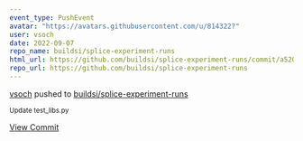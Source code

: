 ```yaml
---
event_type: PushEvent
avatar: "https://avatars.githubusercontent.com/u/814322?"
user: vsoch
date: 2022-09-07
repo_name: buildsi/splice-experiment-runs
html_url: https://github.com/buildsi/splice-experiment-runs/commit/a5206ba6c2bda736779011123b4e99320134ea10
repo_url: https://github.com/buildsi/splice-experiment-runs
---
```


<a href='https://github.com/vsoch' target='_blank'>vsoch</a> pushed to <a href='https://github.com/buildsi/splice-experiment-runs' target='_blank'>buildsi/splice-experiment-runs</a>

<small>Update test_libs.py</small>

<a href='https://github.com/buildsi/splice-experiment-runs/commit/a5206ba6c2bda736779011123b4e99320134ea10' target='_blank'>View Commit</a>